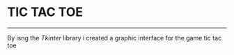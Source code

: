 #  TIC TAC TOE
--- 
By isng the *Tkinter* library i created a graphic interface for the game tic tac toe
